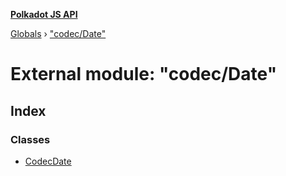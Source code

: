 **[Polkadot JS API](../README.md)**

[Globals](../globals.md) › [&quot;codec/Date&quot;](_codec_date_.md)

# External module: "codec/Date"

## Index

### Classes

* [CodecDate](../classes/_codec_date_.codecdate.md)